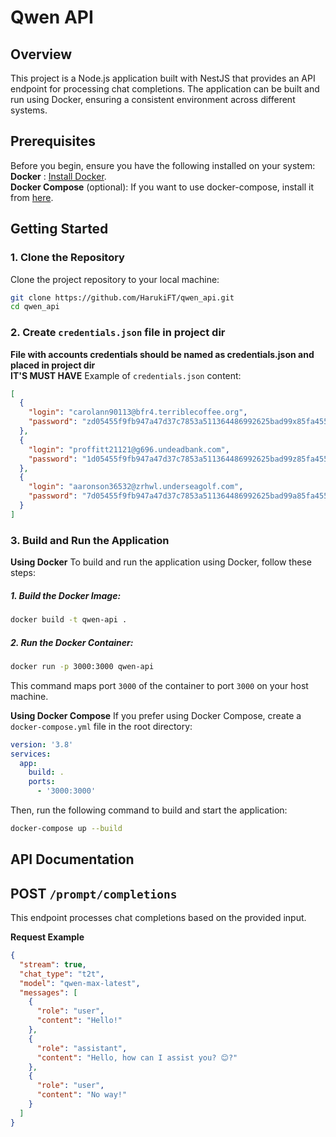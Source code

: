# Qwen API

## Overview

This project is a Node.js application built with NestJS that provides an API endpoint for processing chat completions. The application can be built and run using Docker, ensuring a consistent environment across different systems.

## Prerequisites

Before you begin, ensure you have the following installed on your system:  
**Docker** : [Install Docker](https://docs.docker.com/get-docker/?spm=5aebb161.2f484c1b.0.0.7a037b95QWLwnO).  
**Docker Compose** (optional): If you want to use docker-compose, install it from [here](https://docs.docker.com/compose/install/).

## Getting Started

### 1. Clone the Repository

Clone the project repository to your local machine:

```bash
git clone https://github.com/HarukiFT/qwen_api.git
cd qwen_api
```

### 2. Create `credentials.json` file in project dir

**File with accounts credentials should be named as credentials.json and placed in project dir**  
**IT'S MUST HAVE**
Example of `credentials.json` content:

```json
[
  {
    "login": "carolann90113@bfr4.terriblecoffee.org",
    "password": "zd05455f9fb947a47d37c7853a511364486992625bad99x85fa4554b2472f81e"
  },
  {
    "login": "proffitt21121@g696.undeadbank.com",
    "password": "1d05455f9fb947a47d37c7853a511364486992625bad99z85fa4554b2472f81e"
  },
  {
    "login": "aaronson36532@zrhwl.underseagolf.com",
    "password": "7d05455f9fb947a47d37c7853a511364486992625bad99a85fa4554b2472f81e"
  }
]
```

### 3. Build and Run the Application

**Using Docker**
To build and run the application using Docker, follow these steps:

##### 1. Build the Docker Image:

```bash
docker build -t qwen-api .
```

##### 2. Run the Docker Container:

```bash
docker run -p 3000:3000 qwen-api
```

This command maps port `3000` of the container to port `3000` on your host machine.

**Using Docker Compose**
If you prefer using Docker Compose, create a `docker-compose.yml` file in the root directory:

```yaml
version: '3.8'
services:
  app:
    build: .
    ports:
      - '3000:3000'
```

Then, run the following command to build and start the application:

```bash
docker-compose up --build
```

## API Documentation

## POST `/prompt/completions`

This endpoint processes chat completions based on the provided input.

**Request Example**

```json
{
  "stream": true,
  "chat_type": "t2t",
  "model": "qwen-max-latest",
  "messages": [
    {
      "role": "user",
      "content": "Hello!"
    },
    {
      "role": "assistant",
      "content": "Hello, how can I assist you? 😊?"
    },
    {
      "role": "user",
      "content": "No way!"
    }
  ]
}
```

